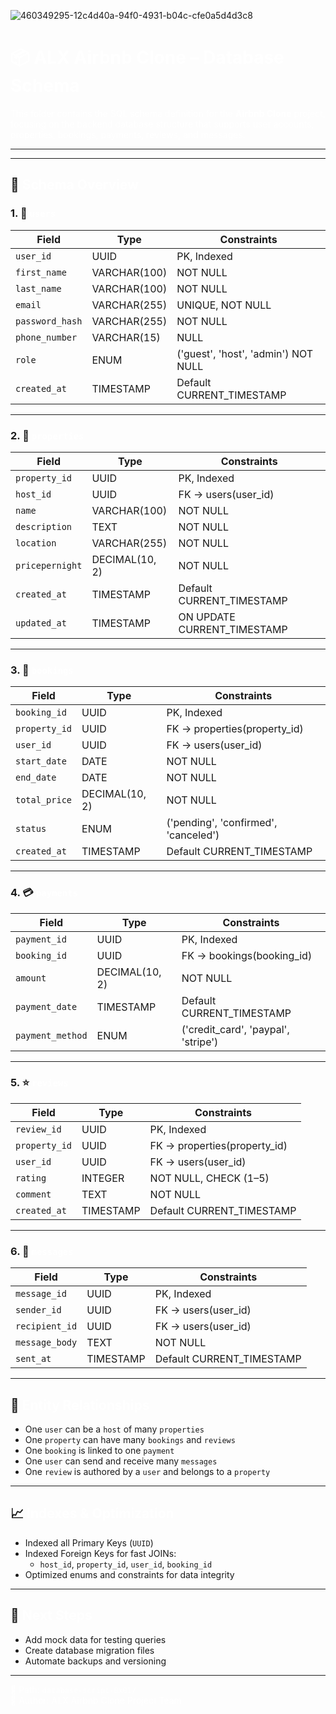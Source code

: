 
![460349295-12c4d40a-94f0-4931-b04c-cfe0a5d4d3c8](https://github.com/user-attachments/assets/4272ebd1-b56c-48c2-b810-09aea22aabbc)

<h1 style="color:white">📦 ALX Airbnb Clone – Database Schema</h1>

<p><span style="color:white">
This folder contains the SQL schema definition for the <strong>Airbnb Clone</strong> project, focusing on the backend database structure that supports user accounts, properties, bookings, payments, reviews, and messages.
</span></p>

---

---

## 🧠 <span style="color:white">Schema Overview</span>

### 1. 🧍 <span style="color:white">`users`</span>

| Field           | Type              | Constraints                     |
|----------------|-------------------|---------------------------------|
| `user_id`       | UUID              | PK, Indexed                     |
| `first_name`    | VARCHAR(100)      | NOT NULL                        |
| `last_name`     | VARCHAR(100)      | NOT NULL                        |
| `email`         | VARCHAR(255)      | UNIQUE, NOT NULL                |
| `password_hash` | VARCHAR(255)      | NOT NULL                        |
| `phone_number`  | VARCHAR(15)       | NULL                            |
| `role`          | ENUM              | ('guest', 'host', 'admin') NOT NULL |
| `created_at`    | TIMESTAMP         | Default CURRENT_TIMESTAMP       |

---

### 2. 🏡 <span style="color:white">`properties`</span>

| Field           | Type              | Constraints                             |
|----------------|-------------------|-----------------------------------------|
| `property_id`   | UUID              | PK, Indexed                             |
| `host_id`       | UUID              | FK → users(user_id)                     |
| `name`          | VARCHAR(100)      | NOT NULL                                |
| `description`   | TEXT              | NOT NULL                                |
| `location`      | VARCHAR(255)      | NOT NULL                                |
| `pricepernight` | DECIMAL(10, 2)    | NOT NULL                                |
| `created_at`    | TIMESTAMP         | Default CURRENT_TIMESTAMP               |
| `updated_at`    | TIMESTAMP         | ON UPDATE CURRENT_TIMESTAMP             |

---

### 3. 📅 <span style="color:white">`bookings`</span>

| Field           | Type              | Constraints                             |
|----------------|-------------------|-----------------------------------------|
| `booking_id`    | UUID              | PK, Indexed                             |
| `property_id`   | UUID              | FK → properties(property_id)            |
| `user_id`       | UUID              | FK → users(user_id)                     |
| `start_date`    | DATE              | NOT NULL                                |
| `end_date`      | DATE              | NOT NULL                                |
| `total_price`   | DECIMAL(10, 2)    | NOT NULL                                |
| `status`        | ENUM              | ('pending', 'confirmed', 'canceled')    |
| `created_at`    | TIMESTAMP         | Default CURRENT_TIMESTAMP               |

---

### 4. 💳 <span style="color:white">`payments`</span>

| Field           | Type              | Constraints                             |
|----------------|-------------------|-----------------------------------------|
| `payment_id`    | UUID              | PK, Indexed                             |
| `booking_id`    | UUID              | FK → bookings(booking_id)               |
| `amount`        | DECIMAL(10, 2)    | NOT NULL                                |
| `payment_date`  | TIMESTAMP         | Default CURRENT_TIMESTAMP               |
| `payment_method`| ENUM              | ('credit_card', 'paypal', 'stripe')     |

---

### 5. ⭐ <span style="color:white">`reviews`</span>

| Field           | Type              | Constraints                             |
|----------------|-------------------|-----------------------------------------|
| `review_id`     | UUID              | PK, Indexed                             |
| `property_id`   | UUID              | FK → properties(property_id)            |
| `user_id`       | UUID              | FK → users(user_id)                     |
| `rating`        | INTEGER           | NOT NULL, CHECK (1–5)                   |
| `comment`       | TEXT              | NOT NULL                                |
| `created_at`    | TIMESTAMP         | Default CURRENT_TIMESTAMP               |

---

### 6. 💬 <span style="color:white">`messages`</span>

| Field           | Type              | Constraints                             |
|----------------|-------------------|-----------------------------------------|
| `message_id`    | UUID              | PK, Indexed                             |
| `sender_id`     | UUID              | FK → users(user_id)                     |
| `recipient_id`  | UUID              | FK → users(user_id)                     |
| `message_body`  | TEXT              | NOT NULL                                |
| `sent_at`       | TIMESTAMP         | Default CURRENT_TIMESTAMP               |

---

## 🔗 <span style="color:white">Entity Relationships</span>

- One `user` can be a `host` of many `properties`
- One `property` can have many `bookings` and `reviews`
- One `booking` is linked to one `payment`
- One `user` can send and receive many `messages`
- One `review` is authored by a `user` and belongs to a `property`

---

## 📈 <span style="color:white">Indexes & Optimization</span>

- Indexed all Primary Keys (`UUID`)
- Indexed Foreign Keys for fast JOINs:
  - `host_id`, `property_id`, `user_id`, `booking_id`
- Optimized enums and constraints for data integrity

---

## 🚀 <span style="color:white">Next Steps</span>

- Add mock data for testing queries
- Create database migration files
- Automate backups and versioning

---

<span style="color:white">📂 Path: <code>database-script-0x01/</code>  
📄 Author: ALX Airbnb Clone Project Team</span>

  
